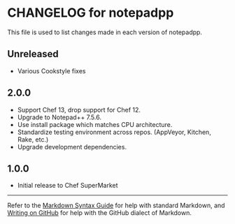 # CHANGELOG for notepadpp

This file is used to list changes made in each version of notepadpp.

## Unreleased

- Various Cookstyle fixes

## 2.0.0

* Support Chef 13, drop support for Chef 12.
* Upgrade to Notepad++ 7.5.6.
* Use install package which matches CPU architecture.
* Standardize testing environment across repos.  (AppVeyor, Kitchen, Rake, etc.)
* Upgrade development dependencies.

## 1.0.0

* Initial release to Chef SuperMarket

- - -
Refer to the [Markdown Syntax Guide](https://daringfireball.net/projects/markdown/syntax) for help with standard Markdown, and [Writing on GitHub](https://help.github.com/categories/writing-on-github/) for help with the GitHub dialect of Markdown.
